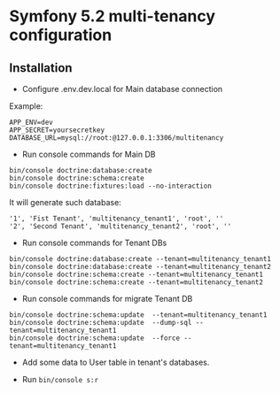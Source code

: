 # Symfony 5.2 multi-tenancy configuration #

## Installation ##
* Configure .env.dev.local for Main database connection

Example:

```
APP_ENV=dev
APP_SECRET=yoursecretkey
DATABASE_URL=mysql://root:@127.0.0.1:3306/multitenancy
```
* Run console commands for Main DB

```
bin/console doctrine:database:create
bin/console doctrine:schema:create
bin/console doctrine:fixtures:load --no-interaction
```

It will generate such database:

```
'1', 'Fist Tenant', 'multitenancy_tenant1', 'root', ''
'2', 'Second Tenant', 'multitenancy_tenant2', 'root', ''
```

* Run console commands for Tenant DBs

```
bin/console doctrine:database:create --tenant=multitenancy_tenant1
bin/console doctrine:database:create --tenant=multitenancy_tenant2
bin/console doctrine:schema:create --tenant=multitenancy_tenant1
bin/console doctrine:schema:create --tenant=multitenancy_tenant2
```

* Run console commands for migrate Tenant DB

```
bin/console doctrine:schema:update  --tenant=multitenancy_tenant1
bin/console doctrine:schema:update  --dump-sql --tenant=multitenancy_tenant1
bin/console doctrine:schema:update  --force --tenant=multitenancy_tenant1  
```

* Add some data to User table in tenant's databases.

* Run ```bin/console s:r```
